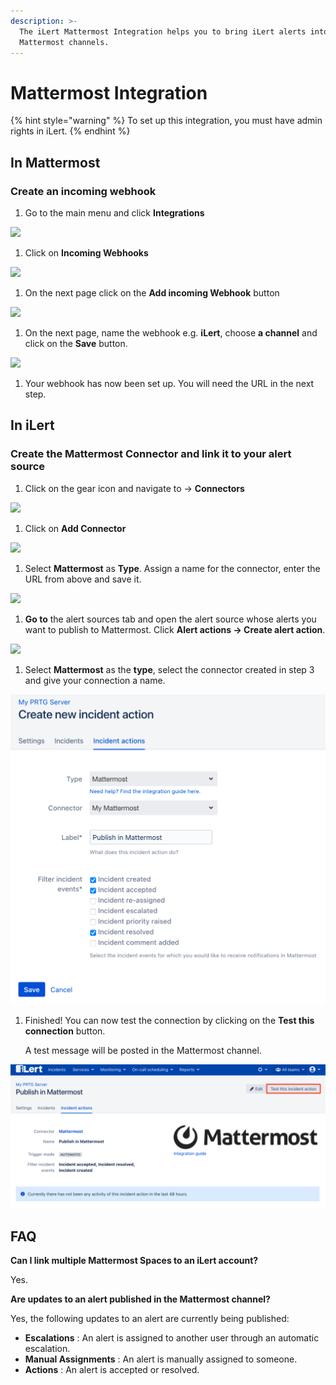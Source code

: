 ```yaml
---
description: >-
  The iLert Mattermost Integration helps you to bring iLert alerts into your
  Mattermost channels.
---
```


# Mattermost Integration

{% hint style="warning" %}
To set up this integration, you must have admin rights in iLert.
{% endhint %}

## In Mattermost <a href="#add-to-channel" id="add-to-channel"></a>

### Create an incoming webhook

1. Go to the main menu and click **Integrations**

![](../.gitbook/assets/Screenshot\_07\_02\_21\_\_16\_44.png)

1. Click on **Incoming Webhooks**

![](../.gitbook/assets/Screenshot\_07\_02\_21\_\_16\_45.png)

1. On the next page click on the **Add incoming Webhook** button

![](../.gitbook/assets/Screenshot\_07\_02\_21\_\_16\_47.png)

1. On the next page, name the webhook e.g. **iLert**, choose **a channel** and click on the **Save** button.

![](../.gitbook/assets/Screenshot\_07\_02\_21\_\_16\_49.png)

1. Your webhook has now been set up. You will need the URL in the next step.

## In iLert <a href="#create-alarm-source" id="create-alarm-source"></a>

### Create the Mattermost Connector and link it to your alert source

1. Click on the gear icon and navigate to → **Connectors**

![](<../.gitbook/assets/go\_to\_connectors (3).png>)

1. Click on **Add Connector**

![](<../.gitbook/assets/create\_connector\_button (8).png>)

1. Select **Mattermost** as **Type**. Assign a name for the connector, enter the URL from above and save it.

![](../.gitbook/assets/Screenshot\_07\_02\_21\_\_16\_53.png)

1. **Go to** the alert sources tab and open the alert source whose alerts you want to publish to Mattermost. Click **Alert actions → Create alert action**.

![](<../.gitbook/assets/new\_incident\_action (7) (1).png>)

1. Select **Mattermost** as the **type**, select the connector created in step 3 and give your connection a name.

![](<../.gitbook/assets/iLert (72).png>)

1.  Finished! You can now test the connection by clicking on the **Test this connection** button. &#x20;

    A test message will be posted in the Mattermost channel.

![](<../.gitbook/assets/iLert (73).png>)

## FAQ <a href="#faq" id="faq"></a>

**Can I link multiple Mattermost Spaces to an iLert account?**

Yes.

**Are updates to an alert published in the Mattermost channel?**

Yes, the following updates to an alert are currently being published:

* **Escalations** : An alert is assigned to another user through an automatic escalation.
* **Manual Assignments** : An alert is manually assigned to someone.
* **Actions** : An alert is accepted or resolved.
